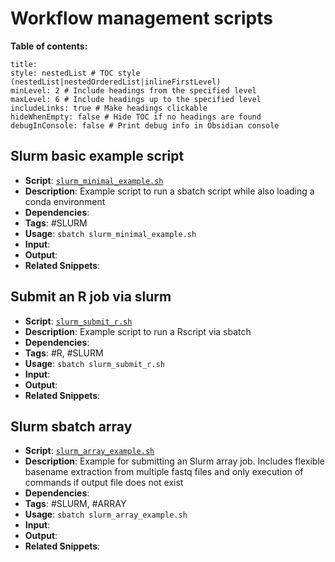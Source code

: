 
# Workflow management scripts

**Table of contents:**

```table-of-contents
title: 
style: nestedList # TOC style (nestedList|nestedOrderedList|inlineFirstLevel)
minLevel: 2 # Include headings from the specified level
maxLevel: 6 # Include headings up to the specified level
includeLinks: true # Make headings clickable
hideWhenEmpty: false # Hide TOC if no headings are found
debugInConsole: false # Print debug info in Obsidian console
```

## Slurm basic example script

- **Script**:  [`slurm_minimal_example.sh`](../scripts/workflow_management/slurm_minimal_example.sh)
- **Description**: Example script to run a sbatch script while also loading a conda environment
- **Dependencies**: 
- **Tags**: #SLURM 
- **Usage**: `sbatch slurm_minimal_example.sh`
- **Input**: 
- **Output**: 
- **Related Snippets**:


## Submit an R job via slurm

- **Script**:  [`slurm_submit_r.sh`](../scripts/workflow_management/slurm_submit_r.sh)
- **Description**: Example script to run a Rscript via sbatch
- **Dependencies**: 
- **Tags**: #R, #SLURM 
- **Usage**: `sbatch slurm_submit_r.sh`
- **Input**: 
- **Output**: 
- **Related Snippets**:



## Slurm sbatch array

- **Script**:  [`slurm_array_example.sh`](../scripts/workflow_management/slurm_array_example.sh)
- **Description**: Example for submitting an Slurm array job. Includes flexible basename extraction from multiple fastq files and only execution of commands if output file does not exist
- **Dependencies**: 
- **Tags**: #SLURM, #ARRAY
- **Usage**: `sbatch slurm_array_example.sh`
- **Input**: 
- **Output**: 
- **Related Snippets**:
